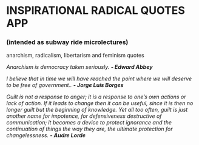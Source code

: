 # INSPIRATIONAL RADICAL QUOTES APP 
### (intended as subway ride microlectures)
anarchism, radicalism, libertarism and feminism quotes

*Anarchism is democracy taken seriously. **- Edward Abbey***

*I believe that in time we will have reached the point where we will deserve to be free of government.. **- Jorge Luis Borges***

*Guilt is not a response to anger; it is a response to one’s own actions or lack of action. If it leads to change then it can be useful, since it is then no longer guilt but the beginning of knowledge. Yet all too often, guilt is just another name for impotence, for defensiveness destructive of communication; it becomes a device to protect ignorance and the continuation of things the way they are, the ultimate protection for changelessness. **- Audre Lorde***
